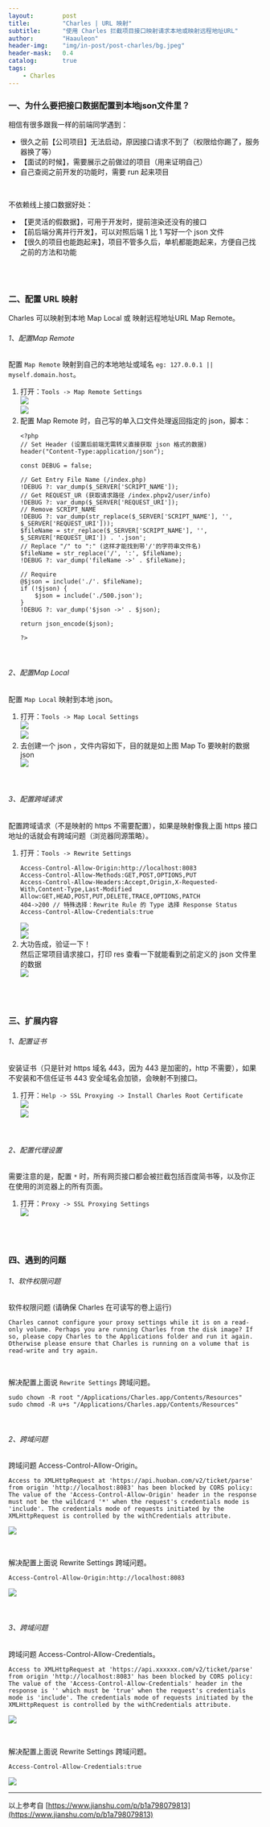```yaml
---
layout:        post
title:         "Charles | URL 映射"
subtitle:      "使用 Charles 拦截项目接口映射请求本地或映射远程地址URL"
author:        "Haauleon"
header-img:    "img/in-post/post-charles/bg.jpeg"
header-mask:   0.4
catalog:       true
tags:
    - Charles
---
```


### 一、为什么要把接口数据配置到本地json文件里？
相信有很多跟我一样的前端同学遇到：       
- 很久之前【公司项目】无法启动，原因接口请求不到了（权限给你踢了，服务器换了等）
- 【面试的时候】，需要展示之前做过的项目（用来证明自己）
- 自己查阅之前开发的功能时，需要 run 起来项目

<br>

不依赖线上接口数据好处：        
- 【更灵活的假数据】，可用于开发时，提前渲染还没有的接口
- 【前后端分离并行开发】，可以对照后端 1 比 1 写好一个 json 文件
- 【很久的项目也能跑起来】，项目不管多久后，单机都能跑起来，方便自己找之前的方法和功能

<br>
<br>

### 二、配置 URL 映射
Charles 可以映射到本地 Map Local 或 映射远程地址URL Map Remote。    

###### 1、配置Map Remote
配置 `Map Remote` 映射到自己的本地地址或域名 `eg: 127.0.0.1 || myself.domain.host`。    

1. 打开：`Tools -> Map Remote Settings`            
    ![](\img\in-post\post-charles\2022-07-22-charles-url-1.png)      
    ![](\img\in-post\post-charles\2022-07-22-charles-url-2.png)     
2. 配置 Map Remote 时，自己写的单入口文件处理返回指定的 json，脚本：    
    ```
    <?php
    // Set Header (设置后前端无需转义直接获取 json 格式的数据)
    header("Content-Type:application/json");

    const DEBUG = false;

    // Get Entry File Name (/index.php)
    !DEBUG ?: var_dump($_SERVER['SCRIPT_NAME']);
    // Get REQUEST_UR (获取请求路径 /index.phpv2/user/info)
    !DEBUG ?: var_dump($_SERVER['REQUEST_URI']);
    // Remove SCRIPT_NAME
    !DEBUG ?: var_dump(str_replace($_SERVER['SCRIPT_NAME'], '', $_SERVER['REQUEST_URI']));
    $fileName = str_replace($_SERVER['SCRIPT_NAME'], '', $_SERVER['REQUEST_URI']) . '.json';
    // Replace "/" to ":" (这样才能找到带'/'的字符串文件名)
    $fileName = str_replace('/', ':', $fileName);
    !DEBUG ?: var_dump('fileName ->' . $fileName);

    // Require
    @$json = include('./'. $fileName);
    if (!$json) {
        $json = include('./500.json');
    }
    !DEBUG ?: var_dump('$json ->' . $json);

    return json_encode($json);

    ?>
    ```

<br>

###### 2、配置Map Local
配置 `Map Local` 映射到本地 json。    

1. 打开：`Tools -> Map Local Settings`       
    ![](\img\in-post\post-charles\2022-07-22-charles-url-3.png)     
    ![](\img\in-post\post-charles\2022-07-22-charles-url-4.png)         
2. 去创建一个 json ，文件内容如下，目的就是如上图 Map To 要映射的数据 json             
    ![](\img\in-post\post-charles\2022-07-22-charles-url-5.png)

<br>

###### 3、配置跨域请求
配置跨域请求（不是映射的 https 不需要配置），如果是映射像我上面 https 接口地址的话就会有跨域问题（浏览器同源策略）。        

1. 打开：`Tools -> Rewrite Settings`      
    ```
    Access-Control-Allow-Origin:http://localhost:8083
    Access-Control-Allow-Methods:GET,POST,OPTIONS,PUT
    Access-Control-Allow-Headers:Accept,Origin,X-Requested-With,Content-Type,Last-Modified
    Allow:GET,HEAD,POST,PUT,DELETE,TRACE,OPTIONS,PATCH
    404->200 // 特殊选择：Rewrite Rule 的 Type 选择 Response Status
    Access-Control-Allow-Credentials:true
    ```
    ![](\img\in-post\post-charles\2022-07-22-charles-url-6.png)      
    ![](\img\in-post\post-charles\2022-07-22-charles-url-7.png)
2. 大功告成，验证一下！    
    然后正常项目请求接口，打印 res 查看一下就能看到之前定义的 json 文件里的数据      
    ![](\img\in-post\post-charles\2022-07-22-charles-url-8.png)

<br>
<br>

### 三、扩展内容
###### 1、配置证书
安装证书（只是针对 https 域名 443，因为 443 是加密的，http 不需要），如果不安装和不信任证书 443 安全域名会加锁，会映射不到接口。            

1. 打开：`Help -> SSL Proxying -> Install Charles Root Certificate`        
    ![](\img\in-post\post-charles\2022-07-22-charles-url-9.png)      
    ![](\img\in-post\post-charles\2022-07-22-charles-url-10.png)

<br>

###### 2、配置代理设置
需要注意的是，配置 `*` 时，所有网页接口都会被拦截包括百度简书等，以及你正在使用的浏览器上的所有页面。     

1. 打开：`Proxy -> SSL Proxying Settings`      
    ![](\img\in-post\post-charles\2022-07-22-charles-url-11.png)

<br>
<br>

### 四、遇到的问题
###### 1、软件权限问题     
软件权限问题 (请确保 Charles 在可读写的卷上运行)     
```
Charles cannot configure your proxy settings while it is on a read-only volume. Perhaps you are running Charles from the disk image? If so, please copy Charles to the Applications folder and run it again. Otherwise please ensure that Charles is running on a volume that is read-write and try again.
```

<br>

解决配置上面说 `Rewrite Settings` 跨域问题。     
```
sudo chown -R root "/Applications/Charles.app/Contents/Resources"
sudo chmod -R u+s "/Applications/Charles.app/Contents/Resources"
```

<br>

###### 2、跨域问题
跨域问题 Access-Control-Allow-Origin。    
```
Access to XMLHttpRequest at 'https://api.huoban.com/v2/ticket/parse' from origin 'http://localhost:8083' has been blocked by CORS policy: The value of the 'Access-Control-Allow-Origin' header in the response must not be the wildcard '*' when the request's credentials mode is 'include'. The credentials mode of requests initiated by the XMLHttpRequest is controlled by the withCredentials attribute.
```

![](\img\in-post\post-charles\2022-07-22-charles-url-12.png)        

<br>

解决配置上面说 Rewrite Settings 跨域问题。       
```
Access-Control-Allow-Origin:http://localhost:8083
```

![](\img\in-post\post-charles\2022-07-22-charles-url-13.png)     

<br>

###### 3、跨域问题
跨域问题 Access-Control-Allow-Credentials。     
```
Access to XMLHttpRequest at 'https://api.xxxxxx.com/v2/ticket/parse' from origin 'http://localhost:8083' has been blocked by CORS policy: The value of the 'Access-Control-Allow-Credentials' header in the response is '' which must be 'true' when the request's credentials mode is 'include'. The credentials mode of requests initiated by the XMLHttpRequest is controlled by the withCredentials attribute.
```     

![](\img\in-post\post-charles\2022-07-22-charles-url-14.png) 

<br>

解决配置上面说 Rewrite Settings 跨域问题。    
```
Access-Control-Allow-Credentials:true
```

![](\img\in-post\post-charles\2022-07-22-charles-url-15.png) 

---
以上参考自 [https://www.jianshu.com/p/b1a798079813](https://www.jianshu.com/p/b1a798079813)